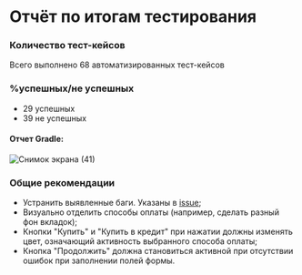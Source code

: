 # Отчёт по итогам тестирования

### Количество тест-кейсов
Всего выполнено 68 автоматизированных тест-кейсов

### %успешных/не успешных
* 29 успешных 
* 39 не успешных 

#### Отчет Gradle:

![Снимок экрана (41)](https://user-images.githubusercontent.com/110556248/218269036-6831faa9-5a0a-4194-af12-86fcdbd92cca.png)

### Общие рекомендации
* Устранить выявленные баги. Указаны в [issue]();
* Визуально отделить способы оплаты (например, сделать разный фон вкладок);
* Кнопки "Купить" и "Купить в кредит" при нажатии должны изменять цвет, означающий активность выбранного способа оплаты;
* Кнопка "Продолжить" должна становиться активной при отсутствии ошибок при заполнении полей формы.
